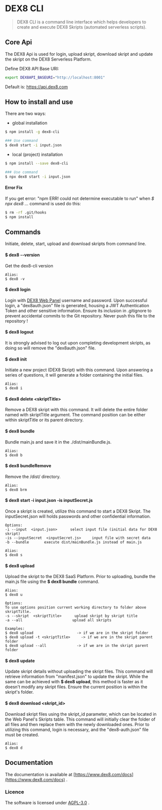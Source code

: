 # DEX8 CLI
> DEX8 CLI is a command line interface which helps developers to create and execute DEX8 Skripts (automated serverless scripts).


## Core Api
The DEX8 Api is used for login, upload skript, download skript and update the skript on the DEX8 Serverless Platform.

Define DEX8 API Base URI:
```bash
export DEX8API_BASEURI="http://localhost:8001"
```
Default is: https://api.dex8.com


## How to install and use
There are two ways:

- global installation

```bash
$ npm install -g dex8-cli

### Use command
$ dex8 start -i input.json
```

- local (project) installation
```bash
$ npm install --save dex8-cli

### Use command
$ npx dex8 start -i input.json
```


#### Error Fix
If you get error: "npm ERR! could not determine executable to run" when *$ npx dex8 ...* command is used do this:
```bash
$ rm -rf .git/hooks
$ npm install
```


## Commands
Initiate, delete, start, upload and download skripts from command line.


#### $ dex8 --version
Get the dex8-cli version
```
Alias:
$ dex8 -v
```


#### $ dex8 login
Login with [DEX8 Web Panel](https:panel.dex8.com) username and password. Upon successful login, a "dex8auth.json" file is generated, housing a JWT Authentication Token and other sensitive information. Ensure its inclusion in .gitignore to prevent accidental commits to the Git repository. Never push this file to the repository !


#### $ dex8 logout
It is strongly advised to log out upon completing development skripts, as doing so will remove the "dex8auth.json" file.


#### $ dex8 init
Initiate a new project (DEX8 Skript) with this command.
Upon answering a series of questions, it will generate a folder containing the initial files.
```
Alias:
$ dex8 i
```

#### $ dex8 delete &lt;skriptTitle&gt;
Remove a DEX8 skript with this command. It will delete the entire folder named with skriptTitle argument. The command position can be either within skriptTitle or its parent directory.


#### $ dex8 bundle
Bundle main.js and save it in the ./dist/mainBundle.js.
```
Alias:
$ dex8 b
```

#### $ dex8 bundleRemove
Remove the /dist/ directory.
```
Alias:
$ dex8 brm
```


#### $ dex8 start -i input.json -is inputSecret.js
Once a skript is created, utilize this command to start a DEX8 Skript. The inputSecret.json will holds passwords and other confidential information.
```
Options:
-i --input  <input.json>      select input file (initial data for DEX8 skript)
-is --inputSecret  <inputSecret.js>     input file with secret data
-b --bundle       execute dist/mainBundle.js instead of main.js
```
```
Alias:
$ dex8 s
```


#### $ dex8 upload
Upload the skript to the DEX8 SaaS Platform. Prior to uploading, bundle the main.js file using the **$ dex8 bundle** command.
```
Alias:
$ dex8 u

Options:
To use options position current working directory to folder above skriptTitle.
-s --skript  <skriptTitle>      upload skript by skript title
-a --all                       upload all skripts

Examples:
$ dex8 upload                    -> if we are in the skript folder
$ dex8 upload -t <skriptTitle>     -> if we are in the skript parent folder
$ dex8 upload --all              -> if we are in the skript parent folder
```


#### $ dex8 update
Update skript details without uploading the skript files. This command will retrieve information from "manifest.json" to update the skript. While the same can be achieved with **$ dex8 upload**, this method is faster as it doesn't modify any skript files. Ensure the current position is within the skript's folder.


#### $ dex8 download &lt;skript_id&gt;
Download skript files using the skript_id parameter, which can be located in the Web Panel's Skripts table. This command will initially clear the folder of all files and then replace them with the newly downloaded ones. Prior to utilizing this command, login is necessary, and the "dex8-auth.json" file must be created.

```
Alias:
$ dex8 d
```


## Documentation
The documentation is available at [https://www.dex8.com/docs](https://www.dex8.com/docs) .


### Licence
The software is licensed under [AGPL-3.0](./LICENSE) .
